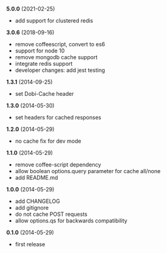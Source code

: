**5.0.0** (2021-02-25)
  - add support for clustered redis

**3.0.6** (2018-09-16)
  - remove coffeescript, convert to es6
  - support for node 10
  - remove mongodb cache support
  - integrate redis support
  - developer changes: add jest testing

**1.3.1** (2014-09-25)

 - set Dobi-Cache header

**1.3.0** (2014-05-30)

 - set headers for cached responses

**1.2.0** (2014-05-29)

 - no cache fix for dev mode

**1.1.0** (2014-05-29)

 - remove coffee-script dependency
 - allow boolean options.query parameter for cache all/none
 - add README.md

**1.0.0** (2014-05-29)

 - add CHANGELOG
 - add gitignore
 - do not cache POST requests
 - allow options.qs for backwards compatibility

**0.1.0** (2014-05-29)

 - first release
